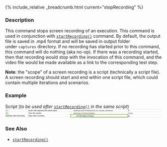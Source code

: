 {% include_relative _breadcrumb.html current="stopRecording" %}


### Description
This command stops screen recording of an execution. This command is used in conjunction with 
[`startRecording()`](startRecording().html) command. By default, the output file is saved in .mp4 format and 
will be saved in output folder under `captures` directory.  If no recording has started prior to this command, this 
command will do nothing (aka no-op).  If there was a recording started, then that recording would stop with the 
invocation of this command, and the video file would be made available as a link to the corresponding test step.

**Note**: the "scope" of a screen recording is a script (technically a script file).  A screen recording should start
and end within one script file, which could contain multiple iterations and scenarios.


### Example
Script (_to be used after [`startRecording()`](startRecording().html) in the same script_)
![script](image/stopRecording_02.png)


### See Also
- [`startRecording()`](startRecording().html)

